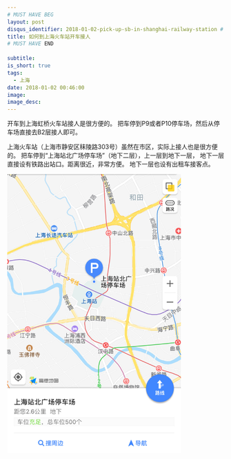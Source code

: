 ```yaml
---
# MUST HAVE BEG
layout: post
disqus_identifier: 2018-01-02-pick-up-sb-in-shanghai-railway-station # DON'T CHANGE THE VALUE ONCE SET
title: 如何到上海火车站开车接人
# MUST HAVE END

subtitle: 
is_short: true
tags: 
  - 上海
date: 2018-01-02 00:46:00
image: 
image_desc: 
---
```


开车到上海虹桥火车站接人是很方便的。
把车停到P9或者P10停车场，然后从停车场直接去B2层接人即可。

上海火车站（上海市静安区秣陵路303号）虽然在市区，实际上接人也是很方便的。
把车停到“上海站北广场停车场”（地下二层），上一层到地下一层，
地下一层直接设有铁路出站口。距离很近，非常方便。
地下一层也设有出租车接客点。

<!-- at least one blank line before <div>, <p>, <pre> or <table>,
and one blank after </div>.
but you can use <span>, <cite>, <del> freely -->
<div style="text-align: center; width: 80%; max-width:620px;">
    <img src="/images/blog/sh-railway-station-north-square.jpg" alt="上海站北广场停车场">
</div>


